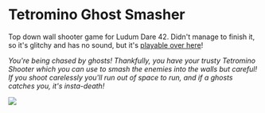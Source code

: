 # Tetromino Ghost Smasher
Top down wall shooter game for Ludum Dare 42. Didn't manage to finish it, so it's glitchy and has no sound, but it's [playable over here](https://alcex.itch.io/tetromino-ghost-smasher)!

*You're being chased by ghosts! Thankfully, you have your trusty Tetromino Shooter which you can use to smash the enemies into the walls but careful! If you shoot carelessly you'll run out of space to run, and if a ghosts catches you, it's insta-death!*

![](https://static.jam.vg/raw/fab/1/z/17c81.gif)
